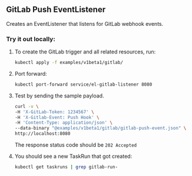## GitLab Push EventListener

Creates an EventListener that listens for GitLab webhook events.

### Try it out locally:

1. To create the GitLab trigger and all related resources, run:

   ```bash
   kubectl apply -f examples/v1beta1/gitlab/
   ```

1. Port forward:

   ```bash
   kubectl port-forward service/el-gitlab-listener 8080
   ```

1. Test by sending the sample payload.

   ```bash
   curl -v \
   -H 'X-GitLab-Token: 1234567' \
   -H 'X-Gitlab-Event: Push Hook' \
   -H 'Content-Type: application/json' \
   --data-binary "@examples/v1beta1/gitlab/gitlab-push-event.json" \
   http://localhost:8080
   ```

   The response status code should be `202 Accepted`

1. You should see a new TaskRun that got created:

   ```bash
   kubectl get taskruns | grep gitlab-run-
   ```
